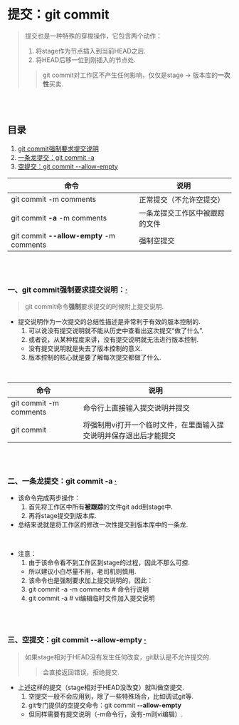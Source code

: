 # 提交：git commit
> 提交也是一种特殊的穿梭操作，它包含两个动作：
>
>   1. 将stage作为节点插入到当前HEAD之后.
>   2. 将HEAD后移一位到刚插入的节点处.
>> git commit对工作区不产生任何影响，仅仅是stage -> 版本库的**一次性**买卖.

<br><br>

## 目录
1. [git commit强制要求提交说明]()
2. [一条龙提交：git commit -a]()
3. [空提交：git commit --allow-empty]()

| 命令 | 说明 |
| --- | --- |
| git commit -m comments | 正常提交（不允许空提交）|
| git commit **-a** -m comments | 一条龙提交工作区中被跟踪的文件 |
| git commit **--allow-empty** -m comments | 强制空提交 |

<br><br>

### 一、git commit强制要求提交说明：[·](#目录)
> git commit命令**强制**要求提交的时候附上提交说明.

- 提交说明作为一次提交的总结性描述是非常利于有效的版本控制的.
  1. 可以说没有提交说明就不能从历史中查看出这次提交“做了什么”.
  2. 或者说，从某种程度来讲，没有提交说明就无法进行版本控制.
    - 没有提交说明就是失去了版本控制的意义.
  3. 版本控制的核心就是要了解每次提交都做了什么.

<br>

| 命令 | 说明 |
| --- | --- |
| git commit -m comments | 命令行上直接输入提交说明并提交 |
| git commit | 将强制用vi打开一个临时文件，在里面输入提交说明并保存退出后才能提交 |

<br><br>

### 二、一条龙提交：git commit -a  [·](#目录)

- 该命令完成两步操作：
  1. 首先将工作区中所有**被跟踪**的文件git add到stage中.
  2. 再将stage提交到版本库.
- 总结来说就是将工作区的修改一次性提交到版本库中的一条龙.

<br>

- 注意：
  1. 由于该命令看不到工作区到stage的过程，因此不那么可控.
    - 所以建议小白尽量不用，老司机则慎用.
  2. 该命令也是强制要求加上提交说明的，因此：
    1. git commit -a -m comments   # 命令行说明
    2. git commit -a  # vi编辑临时文件加入提交说明

<br><br>

### 三、空提交：git commit --allow-empty  [·](#目录)
> 如果stage相对于HEAD没有发生任何改变，git默认是不允许提交的.
>> 会直接返回错误，拒绝提交.

- 上述这样的提交（stage相对于HEAD没改变）就叫做空提交.
  1. 空提交一般不会应用到，除了一些特殊场合，比如调试git等.
  2. git专门提供的空提交命令：git commit **--allow-empty**
    - 但同样需要有提交说明（-m命令行，没有-m则vi编辑）.
